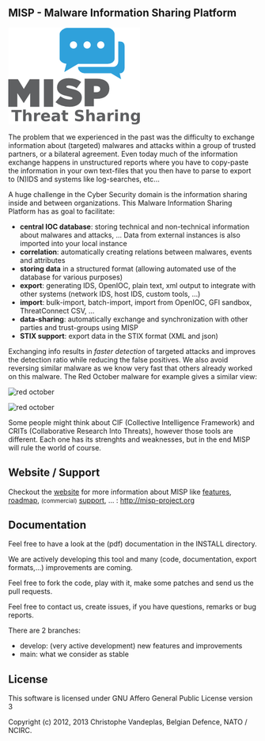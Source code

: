 MISP - Malware Information Sharing Platform
-------------------------------------------

![logo](./INSTALL/logos/misp-logo.png?raw=true "MISP")

The problem that we experienced in the past was the difficulty to exchange information about (targeted) malwares and attacks within a group of trusted partners, or a bilateral agreement.
Even today much of the information exchange happens in unstructured reports where you have to copy-paste the information in your own text-files that you then have to parse to export to (N)IDS and systems like log-searches, etc...

A huge challenge in the Cyber Security domain is the information sharing inside and between organizations.
This Malware Information Sharing Platform has as goal to facilitate:
- **central IOC database**: storing technical and non-technical information about malwares and attacks, ... Data from external instances is also imported into your local instance
- **correlation**: automatically creating relations between malwares, events and attributes
- **storing data** in a structured format (allowing automated use of the database for various purposes)
- **export**: generating IDS, OpenIOC, plain text, xml output to integrate with other systems (network IDS, host IDS, custom tools, …)
- **import**: bulk-import, batch-import, import from OpenIOC, GFI sandbox, ThreatConnect CSV, ...
- **data-sharing**: automatically exchange and synchronization with other parties and trust-groups using MISP
- **STIX support**: export data in the STIX format (XML and json)

Exchanging info results in *faster detection* of targeted attacks and improves the detection ratio while reducing the false positives. We also avoid reversing similar malware as we know very fast that others already worked on this malware.
The Red October malware for example gives a similar view:

![red october](http://3.bp.blogspot.com/-B3h0xbX7RjI/Uftvmq05rHI/AAAAAAAAApo/I0OEYOAFUI4/s1600/red-oct-1.jpg)

![red october](http://1.bp.blogspot.com/-LnMVhq4Rpyk/UftvmguodBI/AAAAAAAAAps/e22fomGL2MU/s1600/red-oct-2.jpg)


Some people might think about CIF (Collective Intelligence Framework) and CRITs (Collaborative Research Into Threats), however those tools are different. Each one has its strenghts and weaknesses, but in the end MISP will rule the world of course.


Website / Support 
------------------
Checkout the [website](http://www.misp-project.org) for more information about MISP like [features](http://www.misp-project.org/#features), [roadmap](file:///Users/chri/GitHub/misp.github.io/index.html#roadmap), <small>(commercial)</small> [support](http://www.misp-project.org/#support), ... : http://misp-project.org


Documentation
-------------
Feel free to have a look at the (pdf) documentation in the INSTALL directory.

We are actively developing this tool and many (code, documentation, export formats,...) improvements are coming.

Feel free to fork the code, play with it, make some patches and send us the pull requests.

Feel free to contact us, create issues, if you have questions, remarks or bug reports.

There are 2 branches:
- develop: (very active development) new features and improvements
- main: what we consider as stable

License
-------

This software is licensed under GNU Affero General Public License version 3

Copyright (c) 2012, 2013 Christophe Vandeplas, Belgian Defence, NATO / NCIRC.
